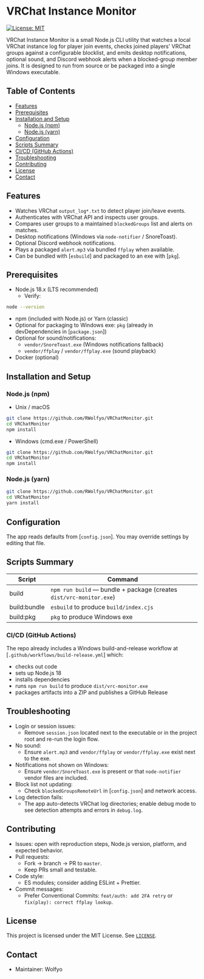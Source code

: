 # VRChat Instance Monitor

[![License: MIT](https://img.shields.io/badge/license-MIT-blue.svg)](#license)

VRChat Instance Monitor is a small Node.js CLI utility that watches a local VRChat instance log for player join events, checks joined players' VRChat groups against a configurable blocklist, and emits desktop notifications, optional sound, and Discord webhook alerts when a blocked-group member joins. It is designed to run from source or be packaged into a single Windows executable.

## Table of Contents

- [Features](#features)
- [Prerequisites](#prerequisites)
- [Installation and Setup](#installation-and-setup)
  - [Node.js (npm)](#nodejs-npm)
  - [Node.js (yarn)](#nodejs-yarn)
- [Configuration](#configuration)
- [Scripts Summary](#scripts-summary)
- [CI/CD (GitHub Actions)](#ci-cd-github-actions)
- [Troubleshooting](#troubleshooting)
- [Contributing](#contributing)
- [License](#license)
- [Contact](#contact)

## Features

- Watches VRChat `output_log*.txt` to detect player join/leave events.
- Authenticates with VRChat API and inspects user groups.
- Compares user groups to a maintained `blockedGroups` list and alerts on matches.
- Desktop notifications (Windows via `node-notifier` / SnoreToast).
- Optional Discord webhook notifications.
- Plays a packaged `alert.mp3` via bundled `ffplay` when available.
- Can be bundled with [`esbuild`] and packaged to an exe with [`pkg`].

## Prerequisites

- Node.js 18.x (LTS recommended)  
  - Verify: 
```bash
node --version
```
- npm (included with Node.js) or Yarn (classic)
- Optional for packaging to Windows exe: `pkg` (already in devDependencies in [`package.json`])
- Optional for sound/notifications:
  - `vendor/SnoreToast.exe` (Windows notifications fallback)
  - `vendor/ffplay` / `vendor/ffplay.exe` (sound playback)
- Docker (optional)

## Installation and Setup

### Node.js (npm)

- Unix / macOS
```bash
git clone https://github.com/RWolfyo/VRChatMonitor.git
cd VRChatMonitor
npm install
```

- Windows (cmd.exe / PowerShell)
```bash
git clone https://github.com/RWolfyo/VRChatMonitor.git
cd VRChatMonitor
npm install
```

### Node.js (yarn)

```bash
git clone https://github.com/RWolfyo/VRChatMonitor.git
cd VRChatMonitor
yarn install
```

## Configuration

The app reads defaults from [`config.json`]. You may override settings by editing that file.

## Scripts Summary

| Script | Command |
|---|---|
| build | `npm run build` — bundle + package (creates `dist/vrc-monitor.exe`) |
| build:bundle | `esbuild` to produce `build/index.cjs` |
| build:pkg | `pkg` to produce Windows exe |

### CI/CD (GitHub Actions)

The repo already includes a Windows build-and-release workflow at [`.github/workflows/build-release.yml`] which:
- checks out code
- sets up Node.js 18
- installs dependencies
- runs `npm run build` to produce `dist/vrc-monitor.exe`
- packages artifacts into a ZIP and publishes a GitHub Release

## Troubleshooting

- Login or session issues:
  - Remove `session.json` located next to the executable or in the project root and re-run the login flow.
- No sound:
  - Ensure `alert.mp3` and `vendor/ffplay` or `vendor/ffplay.exe` exist next to the exe.
- Notifications not shown on Windows:
  - Ensure `vendor/SnoreToast.exe` is present or that `node-notifier` vendor files are included.
- Block list not updating:
  - Check `blockedGroupsRemoteUrl` in [`config.json`] and network access.
- Log detection fails:
  - The app auto-detects VRChat log directories; enable debug mode to see detection attempts and errors in `debug.log`.

## Contributing

- Issues: open with reproduction steps, Node.js version, platform, and expected behavior.
- Pull requests:
  - Fork → branch → PR to `master`.
  - Keep PRs small and testable.
- Code style:
  - ES modules; consider adding ESLint + Prettier.
- Commit messages:
  - Prefer Conventional Commits: `feat/auth: add 2FA retry` or `fix(play): correct ffplay lookup`.

## License

This project is licensed under the MIT License. See [`LICENSE`](LICENSE:1).

## Contact

- Maintainer: Wolfyo
